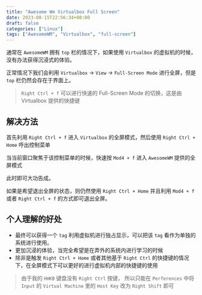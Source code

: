 ```yaml
---
title: "Awesome Wm Virtualbox Full Screen"
date: 2023-08-15T22:56:34+08:00
draft: false
categories: ["Linux"]
tags: ["AwesomeWM", "Virtualbox", "full-screen"]
---
```


通常在 `AwesomeWM` 拥有 `top` 栏的情况下，如果使用 `Virtualbox` 的虚拟机的时候，没有办法获得沉浸式的体验。

正常情况下我们会利用 `Virtualbox` -> `View` -> `Full-Screen Mode` 进行全屏，但是 `top` 栏仍然会存在于界面上。

> `Right Ctrl + f` 可以进行快速的 Full-Screen Mode 的切换，这是由 Virtualbox 提供的快捷键

## 解决方法

首先利用 `Right Ctrl + f` 进入 `Virtualbox` 的全屏模式，然后使用 `Right Ctrl + Home` 呼出控制菜单

当当前窗口聚焦于该控制菜单的时候，快速按 `Mod4 + f` 进入 `AwesomeWM` 提供的全屏模式

此时即可大功告成。

如果是希望退出全屏的状态，则仍然使用 `Right Ctrl + Home` 并且利用 `Mod4 + f` 或者 `Right Ctrl + f` 的方式即可退出全屏。

## 个人理解的好处

- 最终可以获得一个 `tag` 利用虚拟机进行独占显示，可以把该 `tag` 看作为单独的系统进行使用。
- 更加沉浸的体验，当完全希望是在弄外的系统内进行学习的时候
- 除非是触发 `Right Ctrl + Home` 或者其他基于 `Right Ctrl` 的快捷键的情况下，在全屏模式下可以更好的进行虚拟机内部的快捷键的使用

> 由于我的 `HHKB` 键盘没有 `Right Ctrl` 按键， 所以只能在 `Perferences` 中将 `Input` 的 `Virtual Machine` 里的 `Host Key` 改为 `Right Shift` 即可
